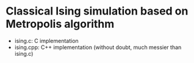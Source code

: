 # Classical Ising simulation based on Metropolis algorithm

- ising.c: C implementation
- ising.cpp: C++ implementation (without doubt, much messier than ising.c)
